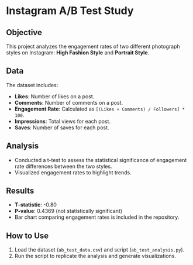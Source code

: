
# Instagram A/B Test Study

## Objective
This project analyzes the engagement rates of two different photograph styles on Instagram: **High Fashion Style** and **Portrait Style**.

## Data
The dataset includes:
- **Likes**: Number of likes on a post.
- **Comments**: Number of comments on a post.
- **Engagement Rate**: Calculated as `[(Likes + Comments) / Followers] * 100`.
- **Impressions**: Total views for each post.
- **Saves**: Number of saves for each post.

## Analysis
- Conducted a t-test to assess the statistical significance of engagement rate differences between the two styles.
- Visualized engagement rates to highlight trends.

## Results
- **T-statistic**: -0.80
- **P-value**: 0.4369 (not statistically significant)
- Bar chart comparing engagement rates is included in the repository.

## How to Use
1. Load the dataset (`ab_test_data.csv`) and script (`ab_test_analysis.py`).
2. Run the script to replicate the analysis and generate visualizations.
